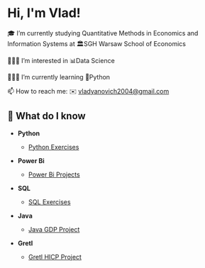 <h1>Hi, I'm Vlad!</h1>

🎓 I’m currently studying Quantitative Methods in Economics and Information Systems at 🏛️SGH Warsaw School of Economics

🕵🏼‍♂️ I’m interested in 📊Data Science
  
👨🏻‍💻 I’m currently learning 🐍Python
  
📫 How to reach me: ✉️ vladyanovich2004@gmail.com

<h2>🧐 What do I know</h2>

- <b>Python</b>
  - [Python Exercises](https://github.com/VladYanovich/Python_exercises)

- <b>Power Bi</b>
  - [Power Bi Projects](https://github.com/VladYanovich/PowerBI_exercises)

- <b>SQL</b>
  - [SQL Exercises](https://github.com/VladYanovich/sql_exercises)

- <b>Java</b>
  - [Java GDP Project](https://github.com/VladYanovich/Java_GDP_project)

- <b>Gretl</b>
  - [Gretl HICP Project](https://github.com/VladYanovich/Gretl_HICP_Project)

<!---
VladYanovich/VladYanovich is a ✨ special ✨ repository because its `README.md` (this file) appears on your GitHub profile.
You can click the Preview link to take a look at your changes.
--->
